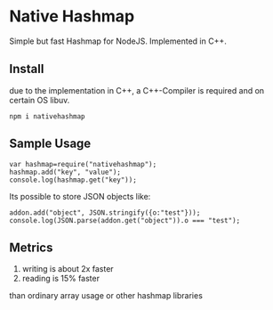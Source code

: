 # Native Hashmap  
  
Simple but fast Hashmap for NodeJS. Implemented in C++.

## Install
due to the implementation in C++, a C++-Compiler is required and on certain OS libuv.


```
npm i nativehashmap
```
## Sample Usage

```
var hashmap=require("nativehashmap");
hashmap.add("key", "value");
console.log(hashmap.get("key"));
```

Its possible to store JSON objects like:

```
addon.add("object", JSON.stringify({o:"test"}));
console.log(JSON.parse(addon.get("object")).o === "test");
```


## Metrics

1. writing is about 2x faster
2. reading is 15% faster

than ordinary array usage or other hashmap libraries